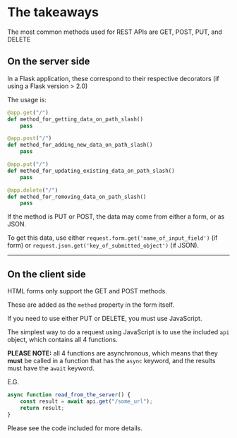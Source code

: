 # The takeaways

The most common methods used for REST APIs are GET, POST, PUT, and DELETE

## On the server side

In a Flask application, these correspond to their respective decorators (if using a Flask version > 2.0)

The usage is:

```py
@app.get("/")
def method_for_getting_data_on_path_slash()
    pass

@app.post("/")
def method_for_adding_new_data_on_path_slash()
    pass

@app.put("/")
def method_for_updating_existing_data_on_path_slash()
    pass

@app.delete("/")
def method_for_removing_data_on_path_slash()
    pass
```

If the method is PUT or POST, the data may come from either a form, or as JSON.

To get this data, use either `request.form.get('name_of_input_field')` (if form) or `request.json.get('key_of_submitted_object')` (if JSON).

* * *

## On the client side

HTML forms only support the GET and POST methods.

These are added as the `method` property in the form itself.

If you need to use either PUT or DELETE, you must use JavaScript.

The simplest way to do a request using JavaScript is to use the included `api`  object, which contains all 4 functions.

**PLEASE NOTE:** all 4 functions are asynchronous, which means that they **must** be called in a function that has the `async` keyword, and the results must have the `await` keyword.

E.G.

```js
async function read_from_the_server() {
    const result = await api.get("/some_url");
    return result;
}
```

Please see the code included for more details.
